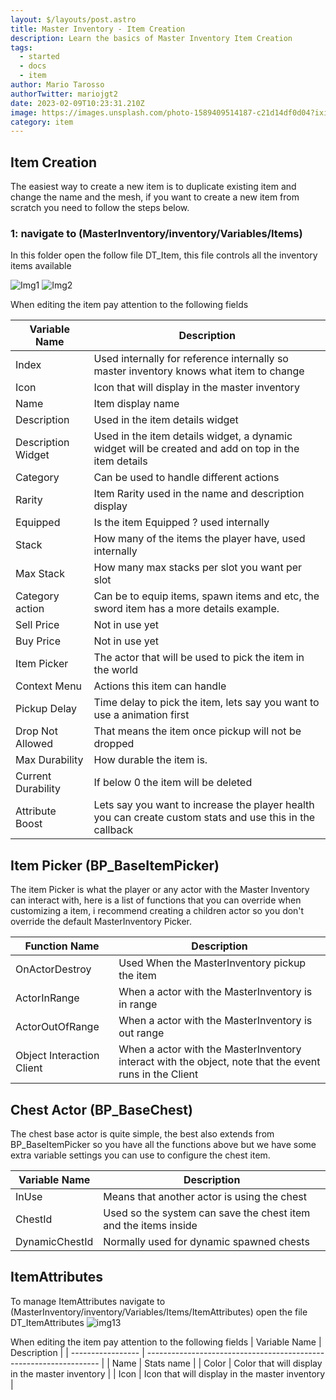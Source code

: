```yaml
---
layout: $/layouts/post.astro
title: Master Inventory - Item Creation
description: Learn the basics of Master Inventory Item Creation
tags:
  - started
  - docs
  - item
author: Mario Tarosso
authorTwitter: mariojgt2
date: 2023-02-09T10:23:31.210Z
image: https://images.unsplash.com/photo-1589409514187-c21d14df0d04?ixid=MnwxMjA3fDB8MHxwaG90by1wYWdlfHx8fGVufDB8fHx8&ixlib=rb-1.2.1&auto=format&fit=crop&w=1650&q=80
category: item
---
```


## Item Creation

The easiest way to create a new item is to duplicate existing item and change the name and the mesh, if you want to create a new item from scratch you need to follow the steps below.

### 1: navigate to (MasterInventory/inventory/Variables/Items)

In this folder open the follow file DT_Item, this file controls all the inventory items available

![Img1](https://raw.githubusercontent.com/mjgt-Studios/MasterInventoryDocs/main/imgs/ItemCreate/img1.png)
![Img2](https://raw.githubusercontent.com/mjgt-Studios/MasterInventoryDocs/main/imgs/ItemCreate/img2.png)

When editing the item pay attention to the following fields

| Variable Name             | Description                                                                |
| ----------------- | ------------------------------------------------------------------ |
| Index | Used internally for reference internally so master inventory knows what item to change |
| Icon | Icon that will display in the master inventory |
| Name | Item display name |
| Description | Used in the item details widget |
| Description Widget | Used in the item details widget, a dynamic widget will be created and add on top in the item details |
| Category | Can be used to handle different actions |
| Rarity | Item Rarity used in the name and description display |
| Equipped | Is the item Equipped ? used internally |
| Stack | How many of the items the player have, used internally |
| Max Stack | How many max stacks per slot you want per slot |
| Category action | Can be to equip items, spawn items and etc, the sword item has a more details example. |
| Sell Price | Not in use yet |
| Buy Price | Not in use yet |
| Item Picker | The actor that will be used to pick the item in the world |
| Context Menu | Actions this item can handle |
| Pickup Delay | Time delay to pick the item, lets say you want to use a animation first |
| Drop Not Allowed | That means the item once pickup will not be dropped |
| Max Durability | How durable the item is. |
| Current Durability | If below 0 the item will be deleted |
| Attribute Boost | Lets say you want to increase the player health you can create custom stats and use this in the callback |

## Item Picker (BP_BaseItemPicker)
The item Picker is what the player or any actor with the Master Inventory can interact with, here is a list of functions that you can override when customizing a item, i recommend creating a children actor so you don't override the default MasterInventory Picker.

| Function Name             | Description                                                                |
| ----------------- | ------------------------------------------------------------------ |
| OnActorDestroy | Used When the MasterInventory pickup the item |
| ActorInRange | When a actor with the MasterInventory is in range |
| ActorOutOfRange | When a actor with the MasterInventory is out range |
| Object Interaction Client | When a actor with the MasterInventory interact with the object, note that the event runs in the Client |

## Chest Actor (BP_BaseChest)
The chest base actor is quite simple, the best also extends from BP_BaseItemPicker so you have all the functions above but we have some extra variable settings you can use to configure the chest item.

| Variable Name             | Description                                                                |
| ----------------- | ------------------------------------------------------------------ |
| InUse | Means that another actor is using the chest |
| ChestId | Used so the system can save the chest item and the items inside |
| DynamicChestId | Normally used for dynamic spawned chests |

## ItemAttributes

To manage ItemAttributes navigate to (MasterInventory/inventory/Variables/Items/ItemAttributes) open the file DT_ItemAttributes
![img13](https://raw.githubusercontent.com/mjgt-Studios/MasterInventoryDocs/main/img/img13.png)

When editing the item pay attention to the following fields
| Variable Name             | Description                                                                |
| ----------------- | ------------------------------------------------------------------ |
| Name | Stats name |
| Color | Color that will display in the master inventory |
| Icon | Icon that will display in the master inventory |

